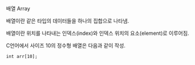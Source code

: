 배열 Array

배열이란 같은 타입의 데이터들을 하나의 집합으로 나타냄.

배열이란 위치를 나타내는 인덱스(index)와 인덱스 위치의 요소(element)로 이루어짐.


C언어에서 사이즈 10의 정수형 배열은 다음과 같이 작성.

    int arr[10];
  
